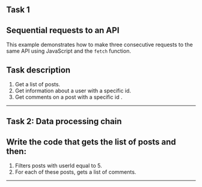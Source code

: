 ## Task 1
## Sequential requests to an API
This example demonstrates how to make three consecutive requests to the same API using JavaScript and the `fetch` function.
## Task description
1. Get a list of posts.
2. Get information about a user with a specific id.
3. Get comments on a post with a specific id .
---
## Task 2: Data processing chain
## Write the code that gets the list of posts and then:
1. Filters posts with userId equal to 5.
2. For each of these posts, gets a list of comments.
---
